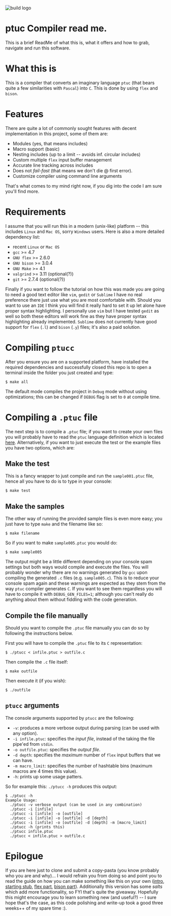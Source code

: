![build logo](https://travis-ci.org/andylamp/ptucc_compiler.svg?branch=master)

# ptuc Compiler read me.

This is a brief ReadMe of what this is, what it offers and how to grab, 
navigate and run this software.

# What this is

This is a compiler that converts an imaginary language `ptuc` (that bears quite 
a few similarities with `Pascal`) into `C`. This is done by using `flex` and
`bison`.

# Features

There are quite a lot of commonly sought features with decent implementation 
in this project, some of them are:

 * Modules (yes, that means includes)
 * Macro support (basic) 
 * Nesting includes (up to a limit -- avoids inf. circular includes)
 * Custom multiple `flex` input buffer management
 * Accurate line tracking across includes
 * Does not *fail-fast* (that means we don't die @ first error).
 * Customize compiler using command line arguments

That's what comes to my mind right now, if you dig into the code I am sure
you'll find more.

# Requirements

I assume that you will run this in a modern (unix-like) platform
-- this includes `Linux` and `Mac OS`, sorry `Windows` users. Here is also
a more detailed dependency list:

* recent `Linux` or `Mac OS`
* `gcc` >= 4.7
* `GNU flex` >= 2.6.0
* `GNU bison` >= 3.0.4
* `GNU Make` >= 4.1
* `valgrind` >= 3.11 (optional(?))
* `git` >= 2.7.4 (optional(?))

Finally if you want to follow the tutorial on how this was made
you are going to need a good text editor like `vim`,
`gedit` or `Sublime` I have no real preference there just use
what you are most comfortable with. Should you want to use an `IDE`
I think you will find it really hard to set it up let alone have
proper syntax highlighting. I personally use `vim` but I have
tested `gedit` as well so both these editors will work fine
as they have proper syntax highlighting already implemented.
`Sublime` does not currently have good support for `flex` (`.l`)
and `bison` (`.y`) files; it's also a paid solution.


# Compiling `ptucc`

After you ensure you are on a supported platform, have
installed the required dependencies and successfully closed this
repo is to open a terminal inside the folder you just created
and type:

```
$ make all
```

The default mode compiles the project in `Debug` mode without using optimizations; this can be changed
if `DEBUG` flag is set to `0` at compile time.


# Compiling a `.ptuc` file

The next step is to compile a `.ptuc` file; if you want to create your own files you will probably
have to read the `ptuc` language definition which is located [here][5]. Alternatively, if you want to just
execute the test or the example files you have two options, which are:

## Make the test

This is a fancy wrapper to just compile and run the `sample001.ptuc` file, hence all you have to do
is to type in your console:

```
$ make test
```

## Make the samples

The other way of running the provided sample files is even more easy; you just have to type `make` and
the filename like so:

```
$ make filename
```

So if you want to make `sample005.ptuc` you would do:

```
$ make sample005
```

The output might be a little different depending on your console spam settings but
both ways would compile and execute the files. You will probably wonder why there are
no warnings generated by `gcc` upon compiling the generated `.c` files
(e.g. `sample005.c`). This is to reduce your console spam again and these
warnings are expected as they stem from the way `ptuc` compiler generates `C`. 
If you want to see them regardless you will have to compile it with `DEBUG_GEN_FILES=1`; 
although you can't really do anything about them without fiddling with the code generation.

## Compile the file manually

Should you want to compile the `.ptuc` file manually you can do so by following the instructions
below.

First you will have to compile the `.ptuc` file to its `C` representation:
```
$ ./ptucc < infile.ptuc > outfile.c
```
Then compile the `.c` file itself:
```
$ make outfile
```
Then execute it (if you wish):
```
$ ./outfile
```

## `ptucc` arguments

The console arguments supported by `ptucc` are the following:

* `-v`: produces a more verbose output during parsing (can be used with any option).
* `-i infile.ptuc`: specifies the *input file*, instead of the taking the file pipe'ed from `stdin`.
* `-o outfile.ptuc`: specifies the *output file*.
* `-d depth`: specifies the *maximum* number of `flex` input buffers that we can have.
* `-m macro_limit`: specifies the number of hashtable bins (maximum macros are 4 times this value).
* `-h`: prints up some usage patters.

So for example this: `./ptucc -h` produces this output:

```
$ ./ptucc -h
Example Usage:
  ./ptucc -v verbose output (can be used in any combination)
  ./ptucc -i [infile]
  ./ptucc -i [infile] -o [outfile]
  ./ptucc -i [infile] -o [outfile] -d [depth]
  ./ptucc -i [infile] -o [outfile] -d [depth] -m [macro_limit]
  ./ptucc -h (prints this)
  ./ptucc infile.ptuc
  ./ptucc < infile.ptuc > outfile.c
```

# Epilogue

If you are here just to clone and submit a copy-pasta (you know probably who you are and
why)... I would refrain you from doing so and point you to read the guide on how you
can make something like this on your own ([intro][1], [starting stub][2], [flex part][3],
[bison part][4]). Additionally this version has some *salts* which add more functionality,
so FYI that's quite the giveaway. Hopefully this might encourage you to learn something new
(and useful?) -- I sure hope that's the case, as this code polishing and write-up took a
good three weeks++ of my spare time :).

[1]: docs/intro.md
[2]: docs/ptuc_start.md
[3]: docs/ptuc_lexer.md
[4]: docs/ptuc_parser.md
[5]: docs/ptuc_spec.md





 
 


